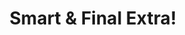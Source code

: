 ---
title: "Smart & Final Extra!"
url: /fresno/smart-and-final-extra-north-first-street/
shop: supermarket
---